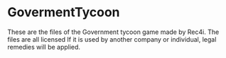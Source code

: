 # GovermentTycoon
 These are the files of the Government tycoon game made by Rec4i.
The files are all licensed
If it is used by another company or individual, legal remedies will be applied.
